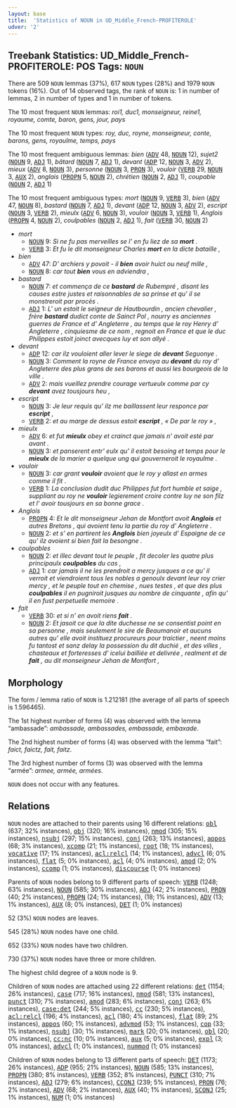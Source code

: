 ```yaml
---
layout: base
title:  'Statistics of NOUN in UD_Middle_French-PROFITEROLE'
udver: '2'
---
```


## Treebank Statistics: UD_Middle_French-PROFITEROLE: POS Tags: `NOUN`

There are 509 `NOUN` lemmas (37%), 617 `NOUN` types (28%) and 1979 `NOUN` tokens (16%).
Out of 14 observed tags, the rank of `NOUN` is: 1 in number of lemmas, 2 in number of types and 1 in number of tokens.

The 10 most frequent `NOUN` lemmas: <em>roi1, duc1, monseigneur, reine1, royaume, comte, baron, gens, jour, pays</em>

The 10 most frequent `NOUN` types:  <em>roy, duc, royne, monseigneur, conte, barons, gens, royaulme, temps, pays</em>

The 10 most frequent ambiguous lemmas: <em>bien</em> (<tt><a href="frm_profiterole-pos-ADV.html">ADV</a></tt> 48, <tt><a href="frm_profiterole-pos-NOUN.html">NOUN</a></tt> 12), <em>sujet2</em> (<tt><a href="frm_profiterole-pos-NOUN.html">NOUN</a></tt> 9, <tt><a href="frm_profiterole-pos-ADJ.html">ADJ</a></tt> 1), <em>bâtard</em> (<tt><a href="frm_profiterole-pos-NOUN.html">NOUN</a></tt> 7, <tt><a href="frm_profiterole-pos-ADJ.html">ADJ</a></tt> 1), <em>devant</em> (<tt><a href="frm_profiterole-pos-ADP.html">ADP</a></tt> 12, <tt><a href="frm_profiterole-pos-NOUN.html">NOUN</a></tt> 3, <tt><a href="frm_profiterole-pos-ADV.html">ADV</a></tt> 2), <em>mieux</em> (<tt><a href="frm_profiterole-pos-ADV.html">ADV</a></tt> 8, <tt><a href="frm_profiterole-pos-NOUN.html">NOUN</a></tt> 3), <em>personne</em> (<tt><a href="frm_profiterole-pos-NOUN.html">NOUN</a></tt> 3, <tt><a href="frm_profiterole-pos-PRON.html">PRON</a></tt> 3), <em>vouloir</em> (<tt><a href="frm_profiterole-pos-VERB.html">VERB</a></tt> 29, <tt><a href="frm_profiterole-pos-NOUN.html">NOUN</a></tt> 3, <tt><a href="frm_profiterole-pos-AUX.html">AUX</a></tt> 2), <em>anglais</em> (<tt><a href="frm_profiterole-pos-PROPN.html">PROPN</a></tt> 5, <tt><a href="frm_profiterole-pos-NOUN.html">NOUN</a></tt> 2), <em>chrétien</em> (<tt><a href="frm_profiterole-pos-NOUN.html">NOUN</a></tt> 2, <tt><a href="frm_profiterole-pos-ADJ.html">ADJ</a></tt> 1), <em>coupable</em> (<tt><a href="frm_profiterole-pos-NOUN.html">NOUN</a></tt> 2, <tt><a href="frm_profiterole-pos-ADJ.html">ADJ</a></tt> 1)

The 10 most frequent ambiguous types:  <em>mort</em> (<tt><a href="frm_profiterole-pos-NOUN.html">NOUN</a></tt> 9, <tt><a href="frm_profiterole-pos-VERB.html">VERB</a></tt> 3), <em>bien</em> (<tt><a href="frm_profiterole-pos-ADV.html">ADV</a></tt> 47, <tt><a href="frm_profiterole-pos-NOUN.html">NOUN</a></tt> 8), <em>bastard</em> (<tt><a href="frm_profiterole-pos-NOUN.html">NOUN</a></tt> 7, <tt><a href="frm_profiterole-pos-ADJ.html">ADJ</a></tt> 1), <em>devant</em> (<tt><a href="frm_profiterole-pos-ADP.html">ADP</a></tt> 12, <tt><a href="frm_profiterole-pos-NOUN.html">NOUN</a></tt> 3, <tt><a href="frm_profiterole-pos-ADV.html">ADV</a></tt> 2), <em>escript</em> (<tt><a href="frm_profiterole-pos-NOUN.html">NOUN</a></tt> 3, <tt><a href="frm_profiterole-pos-VERB.html">VERB</a></tt> 2), <em>mieulx</em> (<tt><a href="frm_profiterole-pos-ADV.html">ADV</a></tt> 6, <tt><a href="frm_profiterole-pos-NOUN.html">NOUN</a></tt> 3), <em>vouloir</em> (<tt><a href="frm_profiterole-pos-NOUN.html">NOUN</a></tt> 3, <tt><a href="frm_profiterole-pos-VERB.html">VERB</a></tt> 1), <em>Anglois</em> (<tt><a href="frm_profiterole-pos-PROPN.html">PROPN</a></tt> 4, <tt><a href="frm_profiterole-pos-NOUN.html">NOUN</a></tt> 2), <em>coulpables</em> (<tt><a href="frm_profiterole-pos-NOUN.html">NOUN</a></tt> 2, <tt><a href="frm_profiterole-pos-ADJ.html">ADJ</a></tt> 1), <em>fait</em> (<tt><a href="frm_profiterole-pos-VERB.html">VERB</a></tt> 30, <tt><a href="frm_profiterole-pos-NOUN.html">NOUN</a></tt> 2)


* <em>mort</em>
  * <tt><a href="frm_profiterole-pos-NOUN.html">NOUN</a></tt> 9: <em>Si ne fu pas merveilles se l' en fu liez de sa <b>mort</b> .</em>
  * <tt><a href="frm_profiterole-pos-VERB.html">VERB</a></tt> 3: <em>Et fu le dit monseigneur Charles <b>mort</b> en la dicte bataille ,</em>
* <em>bien</em>
  * <tt><a href="frm_profiterole-pos-ADV.html">ADV</a></tt> 47: <em>D' archiers y povoit - il <b>bien</b> avoir huict ou neuf mille ,</em>
  * <tt><a href="frm_profiterole-pos-NOUN.html">NOUN</a></tt> 8: <em>car tout <b>bien</b> vous en adviendra ,</em>
* <em>bastard</em>
  * <tt><a href="frm_profiterole-pos-NOUN.html">NOUN</a></tt> 7: <em>et commença de ce <b>bastard</b> de Rubempré , disant les causes estre justes et raisonnables de sa prinse et qu' il se monstreroit par procès .</em>
  * <tt><a href="frm_profiterole-pos-ADJ.html">ADJ</a></tt> 1: <em>L' un estoit le seigneur de Hautbourdin , ancien chevalier , frère <b>bastard</b> dudict conte de Sainct Pol , nourry es anciennes guerres de France et d' Angleterre , au temps que le roy Henry d' Angleterre , cinquiesme de ce nom , regnoit en France et que le duc Philippes estoit joinct avecques luy et son allyé .</em>
* <em>devant</em>
  * <tt><a href="frm_profiterole-pos-ADP.html">ADP</a></tt> 12: <em>car ilz vouloient aller lever le siege de <b>devant</b> Seguonye .</em>
  * <tt><a href="frm_profiterole-pos-NOUN.html">NOUN</a></tt> 3: <em>Comment la royne de France envoya au <b>devant</b> du roy d' Angleterre des plus grans de ses barons et aussi les bourgeois de la ville .</em>
  * <tt><a href="frm_profiterole-pos-ADV.html">ADV</a></tt> 2: <em>mais vueillez prendre courage vertueulx comme par cy <b>devant</b> avez tousjours heu ,</em>
* <em>escript</em>
  * <tt><a href="frm_profiterole-pos-NOUN.html">NOUN</a></tt> 3: <em>Je leur requis qu' ilz me baillassent leur responce par <b>escript</b> ,</em>
  * <tt><a href="frm_profiterole-pos-VERB.html">VERB</a></tt> 2: <em>et au marge de dessus estoit <b>escript</b> , « De par le roy » ,</em>
* <em>mieulx</em>
  * <tt><a href="frm_profiterole-pos-ADV.html">ADV</a></tt> 6: <em>et fut <b>mieulx</b> obey et crainct que jamais n' avoit esté par avant .</em>
  * <tt><a href="frm_profiterole-pos-NOUN.html">NOUN</a></tt> 3: <em>et panserent entr' eulx qu' il estoit besoing et temps pour le <b>mieulx</b> de la marier a quelque ung qui gouverneroit le royaulme .</em>
* <em>vouloir</em>
  * <tt><a href="frm_profiterole-pos-NOUN.html">NOUN</a></tt> 3: <em>car grant <b>vouloir</b> avoient que le roy y allast en armes comme il fit .</em>
  * <tt><a href="frm_profiterole-pos-VERB.html">VERB</a></tt> 1: <em>La conclusion dudit duc Philippes fut fort humble et saige , suppliant au roy ne <b>vouloir</b> legierement croire contre luy ne son filz et l' avoir tousjours en sa bonne grace .</em>
* <em>Anglois</em>
  * <tt><a href="frm_profiterole-pos-PROPN.html">PROPN</a></tt> 4: <em>Et le dit monseigneur Jehan de Montfort avoit <b>Anglois</b> et autres Bretons , qui avoient tenu la partie du roy d' Angleterre .</em>
  * <tt><a href="frm_profiterole-pos-NOUN.html">NOUN</a></tt> 2: <em>et s' en partirent les <b>Anglois</b> bien joyeulx d' Espaigne de ce qu' ilz avoient si bien fait la besongne .</em>
* <em>coulpables</em>
  * <tt><a href="frm_profiterole-pos-NOUN.html">NOUN</a></tt> 2: <em>et illec devant tout le peuple , fit decoler les quatre plus principaulx <b>coulpables</b> du cas ,</em>
  * <tt><a href="frm_profiterole-pos-ADJ.html">ADJ</a></tt> 1: <em>car jamais il ne les prendroit a mercy jusques a ce qu' il verroit et viendroient tous les nobles a genoulx devant leur roy crier mercy , et le peuple tout en chemise , nues testes , et que des plus <b>coulpables</b> il en pugniroit jusques au nombre de cinquante , afin qu' il en fust perpetuelle memoire .</em>
* <em>fait</em>
  * <tt><a href="frm_profiterole-pos-VERB.html">VERB</a></tt> 30: <em>et si n' en avoit riens <b>fait</b> .</em>
  * <tt><a href="frm_profiterole-pos-NOUN.html">NOUN</a></tt> 2: <em>Et jasoit ce que la dite duchesse ne se consentist point en sa personne , mais seulement le sire de Beaumanoir et aucuns autres qu' elle avoit instituez procureurs pour traictier , neent moins fu tantost et sanz delay la possession du dit duchié , et des villes , chasteaux et forteresses d' icelui bailliée et delivrée , realment et de <b>fait</b> , au dit monseigneur Jehan de Montfort ,</em>

## Morphology

The form / lemma ratio of `NOUN` is 1.212181 (the average of all parts of speech is 1.596465).

The 1st highest number of forms (4) was observed with the lemma “ambassade”: <em>ambassade, ambassades, embassade, embaxade</em>.

The 2nd highest number of forms (4) was observed with the lemma “fait”: <em>faict, faictz, fait, faitz</em>.

The 3rd highest number of forms (3) was observed with the lemma “armée”: <em>armee, armée, armées</em>.

`NOUN` does not occur with any features.


## Relations

`NOUN` nodes are attached to their parents using 16 different relations: <tt><a href="frm_profiterole-dep-obl.html">obl</a></tt> (637; 32% instances), <tt><a href="frm_profiterole-dep-obj.html">obj</a></tt> (320; 16% instances), <tt><a href="frm_profiterole-dep-nmod.html">nmod</a></tt> (305; 15% instances), <tt><a href="frm_profiterole-dep-nsubj.html">nsubj</a></tt> (297; 15% instances), <tt><a href="frm_profiterole-dep-conj.html">conj</a></tt> (263; 13% instances), <tt><a href="frm_profiterole-dep-appos.html">appos</a></tt> (68; 3% instances), <tt><a href="frm_profiterole-dep-xcomp.html">xcomp</a></tt> (21; 1% instances), <tt><a href="frm_profiterole-dep-root.html">root</a></tt> (18; 1% instances), <tt><a href="frm_profiterole-dep-vocative.html">vocative</a></tt> (17; 1% instances), <tt><a href="frm_profiterole-dep-acl-relcl.html">acl:relcl</a></tt> (14; 1% instances), <tt><a href="frm_profiterole-dep-advcl.html">advcl</a></tt> (6; 0% instances), <tt><a href="frm_profiterole-dep-flat.html">flat</a></tt> (5; 0% instances), <tt><a href="frm_profiterole-dep-acl.html">acl</a></tt> (4; 0% instances), <tt><a href="frm_profiterole-dep-amod.html">amod</a></tt> (2; 0% instances), <tt><a href="frm_profiterole-dep-ccomp.html">ccomp</a></tt> (1; 0% instances), <tt><a href="frm_profiterole-dep-discourse.html">discourse</a></tt> (1; 0% instances)

Parents of `NOUN` nodes belong to 9 different parts of speech: <tt><a href="frm_profiterole-pos-VERB.html">VERB</a></tt> (1248; 63% instances), <tt><a href="frm_profiterole-pos-NOUN.html">NOUN</a></tt> (585; 30% instances), <tt><a href="frm_profiterole-pos-ADJ.html">ADJ</a></tt> (42; 2% instances), <tt><a href="frm_profiterole-pos-PRON.html">PRON</a></tt> (40; 2% instances), <tt><a href="frm_profiterole-pos-PROPN.html">PROPN</a></tt> (24; 1% instances),  (18; 1% instances), <tt><a href="frm_profiterole-pos-ADV.html">ADV</a></tt> (13; 1% instances), <tt><a href="frm_profiterole-pos-AUX.html">AUX</a></tt> (8; 0% instances), <tt><a href="frm_profiterole-pos-DET.html">DET</a></tt> (1; 0% instances)

52 (3%) `NOUN` nodes are leaves.

545 (28%) `NOUN` nodes have one child.

652 (33%) `NOUN` nodes have two children.

730 (37%) `NOUN` nodes have three or more children.

The highest child degree of a `NOUN` node is 9.

Children of `NOUN` nodes are attached using 22 different relations: <tt><a href="frm_profiterole-dep-det.html">det</a></tt> (1154; 26% instances), <tt><a href="frm_profiterole-dep-case.html">case</a></tt> (717; 16% instances), <tt><a href="frm_profiterole-dep-nmod.html">nmod</a></tt> (581; 13% instances), <tt><a href="frm_profiterole-dep-punct.html">punct</a></tt> (310; 7% instances), <tt><a href="frm_profiterole-dep-amod.html">amod</a></tt> (283; 6% instances), <tt><a href="frm_profiterole-dep-conj.html">conj</a></tt> (263; 6% instances), <tt><a href="frm_profiterole-dep-case-det.html">case:det</a></tt> (244; 5% instances), <tt><a href="frm_profiterole-dep-cc.html">cc</a></tt> (230; 5% instances), <tt><a href="frm_profiterole-dep-acl-relcl.html">acl:relcl</a></tt> (196; 4% instances), <tt><a href="frm_profiterole-dep-acl.html">acl</a></tt> (180; 4% instances), <tt><a href="frm_profiterole-dep-flat.html">flat</a></tt> (89; 2% instances), <tt><a href="frm_profiterole-dep-appos.html">appos</a></tt> (60; 1% instances), <tt><a href="frm_profiterole-dep-advmod.html">advmod</a></tt> (53; 1% instances), <tt><a href="frm_profiterole-dep-cop.html">cop</a></tt> (33; 1% instances), <tt><a href="frm_profiterole-dep-nsubj.html">nsubj</a></tt> (30; 1% instances), <tt><a href="frm_profiterole-dep-mark.html">mark</a></tt> (20; 0% instances), <tt><a href="frm_profiterole-dep-obl.html">obl</a></tt> (20; 0% instances), <tt><a href="frm_profiterole-dep-cc-nc.html">cc:nc</a></tt> (10; 0% instances), <tt><a href="frm_profiterole-dep-aux.html">aux</a></tt> (5; 0% instances), <tt><a href="frm_profiterole-dep-expl.html">expl</a></tt> (3; 0% instances), <tt><a href="frm_profiterole-dep-advcl.html">advcl</a></tt> (1; 0% instances), <tt><a href="frm_profiterole-dep-nummod.html">nummod</a></tt> (1; 0% instances)

Children of `NOUN` nodes belong to 13 different parts of speech: <tt><a href="frm_profiterole-pos-DET.html">DET</a></tt> (1173; 26% instances), <tt><a href="frm_profiterole-pos-ADP.html">ADP</a></tt> (955; 21% instances), <tt><a href="frm_profiterole-pos-NOUN.html">NOUN</a></tt> (585; 13% instances), <tt><a href="frm_profiterole-pos-PROPN.html">PROPN</a></tt> (380; 8% instances), <tt><a href="frm_profiterole-pos-VERB.html">VERB</a></tt> (352; 8% instances), <tt><a href="frm_profiterole-pos-PUNCT.html">PUNCT</a></tt> (310; 7% instances), <tt><a href="frm_profiterole-pos-ADJ.html">ADJ</a></tt> (279; 6% instances), <tt><a href="frm_profiterole-pos-CCONJ.html">CCONJ</a></tt> (239; 5% instances), <tt><a href="frm_profiterole-pos-PRON.html">PRON</a></tt> (76; 2% instances), <tt><a href="frm_profiterole-pos-ADV.html">ADV</a></tt> (68; 2% instances), <tt><a href="frm_profiterole-pos-AUX.html">AUX</a></tt> (40; 1% instances), <tt><a href="frm_profiterole-pos-SCONJ.html">SCONJ</a></tt> (25; 1% instances), <tt><a href="frm_profiterole-pos-NUM.html">NUM</a></tt> (1; 0% instances)

